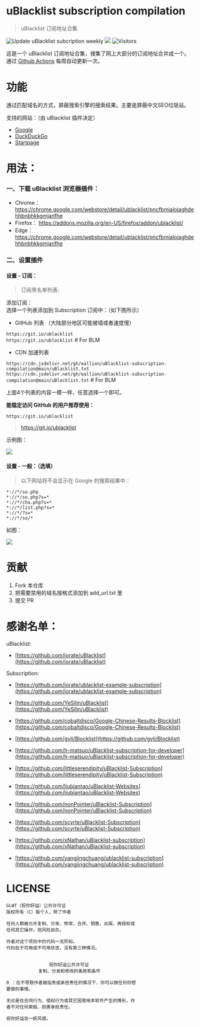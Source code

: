 # uBlacklist subscription compilation
> uBlacklist 订阅地址合集

![Update uBlacklist subcription weekly](https://github.com/eallion/uBlacklist-subscription-compilation/workflows/Update%20uBlacklist%20subcription%20weekly/badge.svg?branch=main) [![](https://data.jsdelivr.com/v1/package/gh/eallion/uBlacklist-subscription-compilation/badge?style=rounded)](https://www.jsdelivr.com/package/gh/eallion/uBlacklist-subscription-compilation) ![Visitors](https://visitor-badge.laobi.icu/badge?page_id=eallion.uBlacklist-subscription-compilation)

这是一个 uBlacklist 订阅地址合集，搜集了网上大部分的订阅地址合并成一个。通过 [Github Actions](https://github.com/eallion/uBlacklist-subscription-compilation/actions) 每周自动更新一次。

# 功能

通过匹配域名的方式，屏蔽搜索引擎的搜索结果。主要是屏蔽中文SEO垃圾站。  

支持的网站：（由 uBlacklist 插件决定）
- [Google](https://www.google.com/ncr?gws_rd=ssl)
- [DuckDuckGo](https://duckduckgo.com/)
- [Startpage](https://www.startpage.com/)

# 用法：

### 一、下载 uBlacklist 浏览器插件：
- Chrome： <https://chrome.google.com/webstore/detail/ublacklist/pncfbmialoiaghdehhbnbhkkgmjanfhe>
- Firefox： <https://addons.mozilla.org/en-US/firefox/addon/ublacklist/>
- Edge：<https://chrome.google.com/webstore/detail/ublacklist/pncfbmialoiaghdehhbnbhkkgmjanfhe>

### 二、设置插件

#### 设置 - 订阅：

> 订阅黑名单列表:

添加订阅：  
选择一个列表添加到 Subscription 订阅中：（如下图所示）  

- GitHub 列表 （大陆部分地区可能被墙或者速度慢）

`https://git.io/ublacklist`  
`https://git.io/ublocklist` # For BLM

- CDN 加速列表

`https://cdn.jsdelivr.net/gh/eallion/uBlacklist-subscription-compilation@main/uBlacklist.txt`
`https://cdn.jsdelivr.net/gh/eallion/uBlacklist-subscription-compilation@main/uBlocklist.txt` # For BLM

上面4个列表的内容一模一样，任意选择一个即可。

**能稳定访问 GitHub 的用户推荐使用：**  
```
https://git.io/ublacklist
```
> <https://git.io/ublacklist>

示例图：

![](https://cdn.jsdelivr.net/gh/eallion/uBlacklist-subscription-compilation@main/tools/x2yWi62OWl.png)

#### 设置 - 一般：（选填）

>以下网站将不会显示在 Google 的搜索结果中：

```
*://*/so.php
*://*/so.php?s=*
*://*/cha.php?s=*
*://*/list.php?s=*
*://*/?s=*
*://*/so/*
```
如图：

![](https://cdn.jsdelivr.net/gh/eallion/uBlacklist-subscription-compilation@main/tools/PKO0JoJBpU.png)

# 贡献

1. Fork 本仓库
2. 把需要禁用的域名按格式添加到 add_url.txt 里
3. 提交 PR

# 感谢名单：

uBlacklist: 
- [https://github.com/iorate/uBlacklist](https://github.com/iorate/uBlacklist)

Subscription:

- [https://github.com/iorate/ublacklist-example-subscription](https://github.com/iorate/ublacklist-example-subscription)

- [https://github.com/YeSilin/uBlacklist](https://github.com/YeSilin/uBlacklist)
- [https://github.com/cobaltdisco/Google-Chinese-Results-Blocklist](https://github.com/cobaltdisco/Google-Chinese-Results-Blocklist)
- [https://github.com/gyli/Blocklist](https://github.com/gyli/Blocklist)
- [https://github.com/h-matsuo/uBlacklist-subscription-for-developer](https://github.com/h-matsuo/uBlacklist-subscription-for-developer)
- [https://github.com/littleserendipity/uBlacklist-Subscription](https://github.com/littleserendipity/uBlacklist-Subscription)
- [https://github.com/liubiantao/uBlacklist-Websites](https://github.com/liubiantao/uBlacklist-Websites)
- [https://github.com/nonPointer/uBlacklist-Subscription](https://github.com/nonPointer/uBlacklist-Subscription)
- [https://github.com/scyrte/uBlacklist-Subscription](https://github.com/scyrte/uBlacklist-Subscription)
- [https://github.com/xNathan/uBlacklist-subscription](https://github.com/xNathan/uBlacklist-subscription)
- [https://github.com/yangjingchuang/ublacklist-subscription](https://github.com/yangjingchuang/ublacklist-subscription)


# LICENSE
```
GLWT（祝你好运）公共许可证
版权所有（C）每个人，除了作者

任何人都被允许复制、分发、修改、合并、销售、出版、再授权或
任何其它操作，但风险自负。

作者对这个项目中的代码一无所知。
代码处于可用或不可用状态，没有第三种情况。


                祝你好运公共许可证
            复制、分发和修改的条款和条件

0 ：在不导致作者被指责或承担责任的情况下，你可以做任何你想
要做的事情。

无论是在合同行为、侵权行为或其它因使用本软件产生的情形，作
者不对任何索赔、损害承担责任。

祝你好运及一帆风顺。
```
